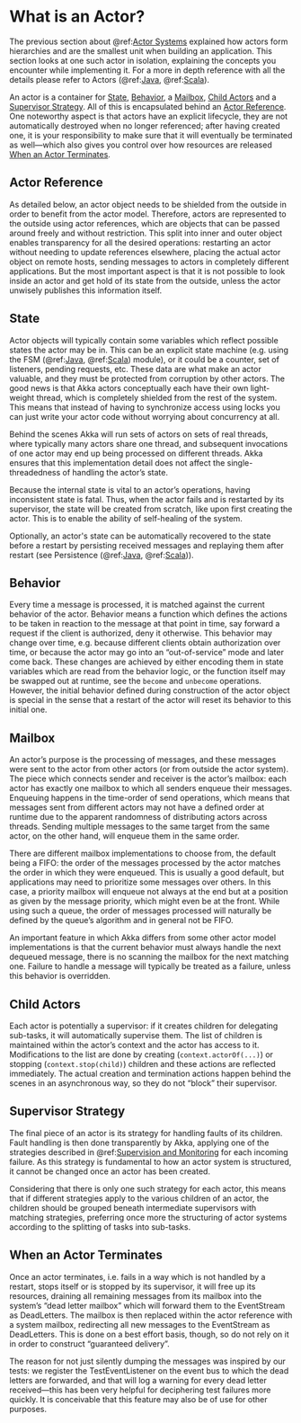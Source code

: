 # What is an Actor?

The previous section about @ref:[Actor Systems](actor-systems.md) explained how actors form
hierarchies and are the smallest unit when building an application. This
section looks at one such actor in isolation, explaining the concepts you
encounter while implementing it. For a more in depth reference with all the
details please refer to Actors (@ref:[Java](../java/actors.md), @ref:[Scala](../scala/actors.md)).

An actor is a container for [State](#state), [Behavior](#behavior), a [Mailbox](#mailbox), [Child Actors](#child-actors)
and a [Supervisor Strategy](#supervisor-strategy). All of this is encapsulated behind an [Actor
Reference](#actor-reference). One noteworthy aspect is that actors have an explicit lifecycle,
they are not automatically destroyed when no longer referenced; after having
created one, it is your responsibility to make sure that it will eventually be
terminated as well—which also gives you control over how resources are released
[When an Actor Terminates](#when-an-actor-terminates).

## Actor Reference

As detailed below, an actor object needs to be shielded from the outside in
order to benefit from the actor model. Therefore, actors are represented to the
outside using actor references, which are objects that can be passed around
freely and without restriction. This split into inner and outer object enables
transparency for all the desired operations: restarting an actor without
needing to update references elsewhere, placing the actual actor object on
remote hosts, sending messages to actors in completely different applications.
But the most important aspect is that it is not possible to look inside an
actor and get hold of its state from the outside, unless the actor unwisely
publishes this information itself.

## State

Actor objects will typically contain some variables which reflect possible
states the actor may be in. This can be an explicit state machine (e.g. using
the FSM (@ref:[Java](../java/fsm.md), @ref:[Scala](../scala/fsm.md)) module), or it could be a counter, set of listeners,
pending requests, etc. These data are what make an actor valuable, and they
must be protected from corruption by other actors. The good news is that Akka
actors conceptually each have their own light-weight thread, which is
completely shielded from the rest of the system. This means that instead of
having to synchronize access using locks you can just write your actor code
without worrying about concurrency at all.

Behind the scenes Akka will run sets of actors on sets of real threads, where
typically many actors share one thread, and subsequent invocations of one actor
may end up being processed on different threads. Akka ensures that this
implementation detail does not affect the single-threadedness of handling the
actor’s state.

Because the internal state is vital to an actor’s operations, having
inconsistent state is fatal. Thus, when the actor fails and is restarted by its
supervisor, the state will be created from scratch, like upon first creating
the actor. This is to enable the ability of self-healing of the system.

Optionally, an actor's state can be automatically recovered to the state
before a restart by persisting received messages and replaying them after
restart (see Persistence (@ref:[Java](../java/persistence.md), @ref:[Scala](../scala/persistence.md))).

## Behavior

Every time a message is processed, it is matched against the current behavior
of the actor. Behavior means a function which defines the actions to be taken
in reaction to the message at that point in time, say forward a request if the
client is authorized, deny it otherwise. This behavior may change over time,
e.g. because different clients obtain authorization over time, or because the
actor may go into an “out-of-service” mode and later come back. These changes
are achieved by either encoding them in state variables which are read from the
behavior logic, or the function itself may be swapped out at runtime, see the
`become` and `unbecome` operations. However, the initial behavior defined
during construction of the actor object is special in the sense that a restart
of the actor will reset its behavior to this initial one.

## Mailbox

An actor’s purpose is the processing of messages, and these messages were sent
to the actor from other actors (or from outside the actor system). The piece
which connects sender and receiver is the actor’s mailbox: each actor has
exactly one mailbox to which all senders enqueue their messages. Enqueuing
happens in the time-order of send operations, which means that messages sent
from different actors may not have a defined order at runtime due to the
apparent randomness of distributing actors across threads. Sending multiple
messages to the same target from the same actor, on the other hand, will
enqueue them in the same order.

There are different mailbox implementations to choose from, the default being a
FIFO: the order of the messages processed by the actor matches the order in
which they were enqueued. This is usually a good default, but applications may
need to prioritize some messages over others. In this case, a priority mailbox
will enqueue not always at the end but at a position as given by the message
priority, which might even be at the front. While using such a queue, the order
of messages processed will naturally be defined by the queue’s algorithm and in
general not be FIFO.

An important feature in which Akka differs from some other actor model
implementations is that the current behavior must always handle the next
dequeued message, there is no scanning the mailbox for the next matching one.
Failure to handle a message will typically be treated as a failure, unless this
behavior is overridden.

## Child Actors

Each actor is potentially a supervisor: if it creates children for delegating
sub-tasks, it will automatically supervise them. The list of children is
maintained within the actor’s context and the actor has access to it.
Modifications to the list are done by creating (`context.actorOf(...)`) or
stopping (`context.stop(child)`) children and these actions are reflected
immediately. The actual creation and termination actions happen behind the
scenes in an asynchronous way, so they do not “block” their supervisor.

## Supervisor Strategy

The final piece of an actor is its strategy for handling faults of its
children. Fault handling is then done transparently by Akka, applying one
of the strategies described in @ref:[Supervision and Monitoring](supervision.md) for each incoming failure.
As this strategy is fundamental to how an actor system is structured, it
cannot be changed once an actor has been created.

Considering that there is only one such strategy for each actor, this means
that if different strategies apply to the various children of an actor, the
children should be grouped beneath intermediate supervisors with matching
strategies, preferring once more the structuring of actor systems according to
the splitting of tasks into sub-tasks.

## When an Actor Terminates

Once an actor terminates, i.e. fails in a way which is not handled by a
restart, stops itself or is stopped by its supervisor, it will free up its
resources, draining all remaining messages from its mailbox into the system’s
“dead letter mailbox” which will forward them to the EventStream as DeadLetters.
The mailbox is then replaced within the actor reference with a system mailbox,
redirecting all new messages to the EventStream as DeadLetters. This
is done on a best effort basis, though, so do not rely on it in order to
construct “guaranteed delivery”.

The reason for not just silently dumping the messages was inspired by our
tests: we register the TestEventListener on the event bus to which the dead
letters are forwarded, and that will log a warning for every dead letter
received—this has been very helpful for deciphering test failures more quickly.
It is conceivable that this feature may also be of use for other purposes.
